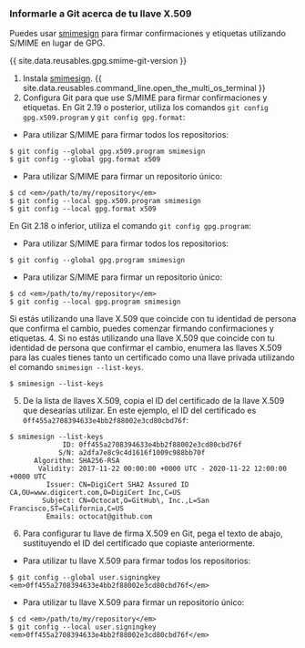 
### Informarle a Git acerca de tu llave X.509

Puedes usar [smimesign](https://github.com/github/smimesign) para firmar confirmaciones y etiquetas utilizando S/MIME en lugar de GPG.

{{ site.data.reusables.gpg.smime-git-version }}

1. Instala [smimesign](https://github.com/github/smimesign#installation).
{{ site.data.reusables.command_line.open_the_multi_os_terminal }}
3. Configura Git para que use S/MIME para firmar confirmaciones y etiquetas. En Git 2.19 o posterior, utiliza los comandos `git config gpg.x509.program` y `git config gpg.format`:
  - Para utilizar S/MIME para firmar todos los repositorios:
  ```shell
  $ git config --global gpg.x509.program smimesign
  $ git config --global gpg.format x509
  ```
  - Para utilizar S/MIME para firmar un repositorio único:
  ```shell
  $ cd <em>/path/to/my/repository</em>
  $ git config --local gpg.x509.program smimesign
  $ git config --local gpg.format x509
  ```
  En Git 2.18 o inferior, utiliza el comando `git config gpg.program`:
  - Para utilizar S/MIME para firmar todos los repositorios:
  ```shell
  $ git config --global gpg.program smimesign
  ```
  - Para utilizar S/MIME para firmar un repositorio único:
  ```shell
  $ cd <em>/path/to/my/repository</em>
  $ git config --local gpg.program smimesign
  ```
  Si estás utilizando una llave X.509 que coincide con tu identidad de persona que confirma el cambio, puedes comenzar firmando confirmaciones y etiquetas.
4. Si no estás utilizando una llave X.509 que coincide con tu identidad de persona que confirmar el cambio, enumera las llaves X.509 para las cuales tienes tanto un certificado como una llave privada utilizando el comando `smimesign --list-keys`.
  ```shell
  $ smimesign --list-keys
  ```
5. De la lista de llaves X.509, copia el ID del certificado de la llave X.509 que desearías utilizar. En este ejemplo, el ID del certificado es `0ff455a2708394633e4bb2f88002e3cd80cbd76f`:
  ```shell
  $ smimesign --list-keys
               ID: 0ff455a2708394633e4bb2f88002e3cd80cbd76f
              S/N: a2dfa7e8c9c4d1616f1009c988bb70f
        Algorithm: SHA256-RSA
         Validity: 2017-11-22 00:00:00 +0000 UTC - 2020-11-22 12:00:00 +0000 UTC
           Issuer: CN=DigiCert SHA2 Assured ID CA,OU=www.digicert.com,O=DigiCert Inc,C=US
          Subject: CN=Octocat,O=GitHub\, Inc.,L=San Francisco,ST=California,C=US
           Emails: octocat@github.com
  ```
6. Para configurar tu llave de firma X.509 en Git, pega el texto de abajo, sustituyendo el ID del certificado que copiaste anteriormente.
  - Para utilizar tu llave X.509 para firmar todos los repositorios:
  ```shell
  $ git config --global user.signingkey <em>0ff455a2708394633e4bb2f88002e3cd80cbd76f</em>
  ```
  - Para utilizar tu llave X.509 para firmar un repositorio único:
  ```shell
  $ cd <em>/path/to/my/repository</em>
  $ git config --local user.signingkey <em>0ff455a2708394633e4bb2f88002e3cd80cbd76f</em>
  ```
